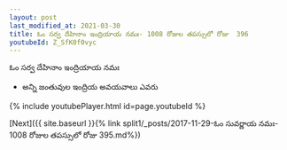 ```yaml
---
layout: post
last_modified_at: 2021-03-30
title: ఓం సర్వ దేహినాం ఇంద్రియాయ నమః- 1008 రోజుల తపస్సులో రోజు  396
youtubeId: Z_SfK0f0vyc
---
```

 
 
 ఓం సర్వ దేహినాం ఇంద్రియాయ నమః  
 
 -  అన్ని జంతువుల ఇంద్రియ అవయవాలు ఎవరు 
 
  
 
  
 
 
 
 
 
 


{% include youtubePlayer.html id=page.youtubeId %}
 
[Next]({{ site.baseurl }}{% link  split1/_posts/2017-11-29-ఓం సువర్ణాయ నమః- 1008 రోజుల తపస్సులో రోజు  395.md%})
 
